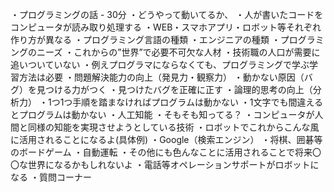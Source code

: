 
・プログラミングの話 - 30分
	・どうやって動いてるか、
		・人が書いたコードをコンピュータが読み取り処理する
		・WEB・スマホアプリ・ロボット等それぞれ作り方が異なる
		・プログラミング言語の種類
		・エンジニアの種類
	・プログラミングのニーズ
		・これからの”世界”で必要不可欠な人材
			・技術職の人口が需要に追いついていない
		・例えプログラマにならなくても、プログラミングで学ぶ学習方法は必要
			・問題解決能力の向上（発見力・観察力）
				・動かない原因（バグ）を見つける力がつく
				・見つけたバグを正確に正す
			・論理的思考の向上（分析力）
				・1つ1つ手順を踏まなければプログラムは動かない
				・1文字でも間違えるとプログラムは動かない
	・人工知能
		・そもそも知ってる？
			・コンピュータが人間と同様の知能を実現させようとしている技術
		・ロボットでこれからこんな風に活用されることになるよ(具体例)
			・Google（検索エンジン）
			・将棋、囲碁等のボードゲーム
			・自動運転
		・その他にも色んなことに活用されることで将来〇〇な世界になるかもしれないよ
			・電話等オペレーションサポートがロボットになる
	・質問コーナー